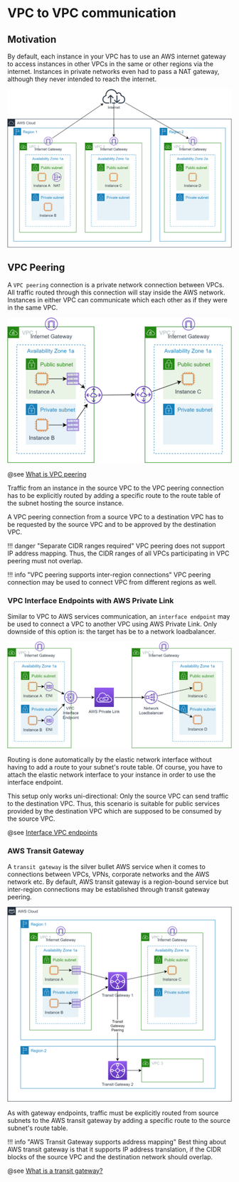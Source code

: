 # VPC to VPC communication

## Motivation

By default, each instance in your VPC has to use an AWS internet gateway to access 
instances in other VPCs in the same or other regions via the internet. 
Instances in private networks even had to pass a NAT
gateway, although they never intended to reach the internet.

![VPC 2 VPC](img/aws_vpc_2_vpc_igw.png)

## VPC Peering

A `VPC peering` connection is a private network connection between VPCs. 
All traffic routed through this connection will stay inside the AWS network.
Instances in either VPC can communicate which each other as if they were in the same VPC. 

![VPC Peering](img/aws_vpc_2_vpc_peering.png)

@see [What is VPC peering](https://docs.aws.amazon.com/vpc/latest/peering/what-is-vpc-peering.html)

Traffic from an instance in the source VPC to the VPC peering connection has to be explicitly routed by
adding a specific route to the route table of the subnet hosting the source instance.

A VPC peering connection from a source VPC to a destination VPC has to be requested by the source VPC and to be approved by the destination VPC.

!!! danger "Separate CIDR ranges required"
    VPC peering does not support IP address mapping. Thus, the CIDR ranges of all VPCs participating 
    in VPC peering must not overlap.
    
!!! info "VPC peering supports inter-region connections"
    VPC peering connection may be used to connect VPC from different regions as well.
        
### VPC Interface Endpoints with AWS Private Link

Similar to VPC to AWS services communication, an `interface endpoint` may be used to connect a VPC to another
VPC using AWS Private Link. Only downside of this option is: the target has be to a network loadbalancer.

![VPC Interface Endpoints](img/aws_vpc_2_vpc_private_link.png)

Routing is done automatically by the elastic network interface without having to add a route to your subnet's route table.
Of course, you have to attach the elastic network interface to your instance in order to use the interface endpoint.

This setup only works uni-directional: Only the source VPC can send traffic to the destination VPC. Thus, this
scenario is suitable for public services provided by the destination VPC which are supposed to be consumed by
the source VPC.
 
@see [Interface VPC endpoints](https://docs.aws.amazon.com/vpc/latest/userguide/vpce-interface.html)

### AWS Transit Gateway

A `transit gateway` is the silver bullet AWS service when it comes to connections between VPCs, 
VPNs, corporate networks and the AWS network etc. By default, AWS transit gateway is a region-bound 
service but inter-region connections may be established through transit gateway peering.

![VPC Gateway Endpoints](img/aws_vpc_2_vpc_tgw.png)

As with gateway endpoints, traffic must be explicitly routed from source subnets to the AWS transit gateway 
by adding a specific route to the source subnet's route table.

!!! info "AWS Transit Gateway supports address mapping"
    Best thing about AWS transit gateway is that it supports IP address translation, if the CIDR blocks 
    of the source VPC and the destination network should overlap.
    
@see [What is a transit gateway?](https://docs.aws.amazon.com/vpc/latest/tgw/what-is-transit-gateway.html)

